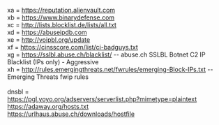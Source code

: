 xa = https://reputation.alienvault.com <br />
xb = https://www.binarydefense.com <br />
xc = http://lists.blocklist.de/lists/all.txt <br />
xd = https://abuseipdb.com <br />
xe = http://voipbl.org/update <br />
xf = https://cinsscore.com/list/ci-badguys.txt <br />
xg = https://sslbl.abuse.ch/blacklist/ -- abuse.ch SSLBL Botnet C2 IP Blacklist (IPs only) - Aggressive <br />
xh = http://rules.emergingthreats.net/fwrules/emerging-Block-IPs.txt -- Emerging Threats fwip rules <br />
<br />
dnsbl = <br />
&#9;  https://pgl.yoyo.org/adservers/serverlist.php?mimetype=plaintext <br />
&#9;  https://adaway.org/hosts.txt <br />
&#9;  https://urlhaus.abuse.ch/downloads/hostfile <br />
